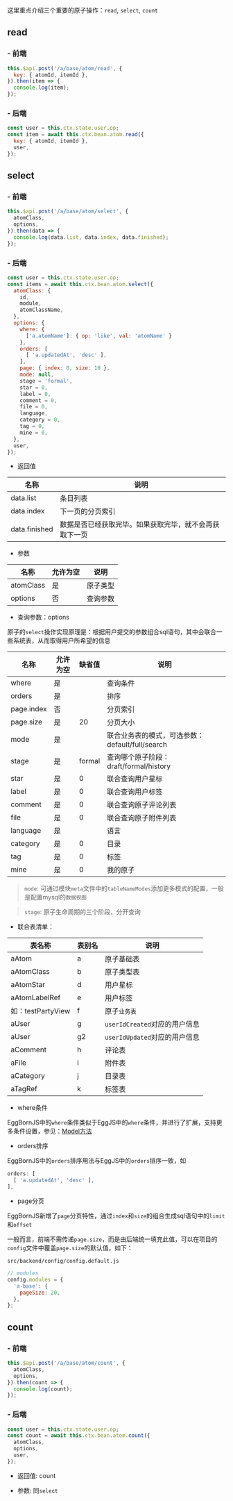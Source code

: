 这里重点介绍三个重要的原子操作：`read`, `select`, `count`

## read

### - 前端

``` javascript
this.$api.post('/a/base/atom/read', {
  key: { atomId, itemId },
}).then(item => {
  console.log(item);
});
```

### - 后端

``` javascript
const user = this.ctx.state.user.op;
const item = await this.ctx.bean.atom.read({
  key: { atomId, itemId },
  user,
});
```

## select

### - 前端

``` javascript
this.$api.post('/a/base/atom/select', {
  atomClass,
  options,
}).then(data => {
  console.log(data.list, data.index, data.finished);
});
```

### - 后端

``` javascript
const user = this.ctx.state.user.op;
const items = await this.ctx.bean.atom.select({
  atomClass: {
    id,
    module,
    atomClassName,
  },
  options: { 
    where: {
      ['a.atomName']: { op: 'like', val: 'atomName' }
    },
    orders: [
      [ 'a.updatedAt', 'desc' ],
    ],
    page: { index: 0, size: 10 },
    mode: null,
    stage = 'formal',
    star = 0, 
    label = 0, 
    comment = 0, 
    file = 0,  
    language, 
    category = 0, 
    tag = 0, 
    mine = 0,
  },
  user,
});
```

- 返回值

|名称|说明|
|--|--|
|data.list|条目列表|
|data.index|下一页的分页索引|
|data.finished|数据是否已经获取完毕。如果获取完毕，就不会再获取下一页|

- 参数

|名称|允许为空|说明|
|--|--|--|
|atomClass|是|原子类型|
|options|否|查询参数|

- 查询参数：options

原子的`select`操作实现原理是：根据用户提交的参数组合sql语句，其中会联合一些系统表，从而取得用户所希望的信息

|名称|允许为空|缺省值|说明|
|--|--|--|--|
|where|是||查询条件|
|orders|是||排序|
|page.index|否||分页索引|
|page.size|是|20|分页大小|
|mode|是||联合业务表的模式，可选参数：default/full/search|
|stage|是|formal|查询哪个原子阶段：draft/formal/history|
|star|是|0|联合查询用户星标|
|label|是|0|联合查询用户标签|
|comment|是|0|联合查询原子评论列表|
|file|是|0|联合查询原子附件列表|
|language|是||语言|
|category|是|0|目录|
|tag|是|0|标签|
|mine|是|0|我的原子|

> `mode`: 可通过模块`meta`文件中的`tableNameModes`添加更多模式的配置，一般是配置mysql的`数据视图`

> `stage`: 原子生命周期的三个阶段，分开查询

- 联合表清单：

|表名称|表别名|说明|
|--|--|--|
|aAtom|a|原子基础表|
|aAtomClass|b|原子类型表|
|aAtomStar|d|用户星标|
|aAtomLabelRef|e|用户标签|
|如：testPartyView|f|原子`业务表`|
|aUser|g|`userIdCreated`对应的用户信息|
|aUser|g2|`userIdUpdated`对应的用户信息|
|aComment|h|评论表|
|aFile|i|附件表|
|aCategory|j|目录表|
|aTagRef|k|标签表|

- where条件

EggBornJS中的`where`条件类似于EggJS中的`where`条件，并进行了扩展，支持更多条件设置，参见：[Model方法](https://cabloy.com/zh-cn/articles/d33153578d564a79a7ed1176944d0541.html#model_113)

- orders排序

EggBornJS中的`orders`排序用法与EggJS中的`orders`排序一致，如

``` javascript
orders: [
  [ 'a.updatedAt', 'desc' ],
],
```

- page分页

EggBornJS新增了`page`分页特性，通过`index`和`size`的组合生成sql语句中的`limit`和`offset`

一般而言，前端不需传递`page.size`，而是由后端统一填充此值，可以在项目的`config`文件中覆盖`page.size`的默认值，如下：

`src/backend/config/config.default.js`

``` javascript
// modules
config.modules = {
  'a-base': {
    pageSize: 20,
  },
};
```

## count

### - 前端

``` javascript
this.$api.post('/a/base/atom/count', {
  atomClass,
  options,
}).then(count => {
  console.log(count);
});
```

### - 后端

``` javascript
const user = this.ctx.state.user.op;
const count = await this.ctx.bean.atom.count({
  atomClass,
  options,
  user,
});
```

- 返回值: count

- 参数: 同`select`
